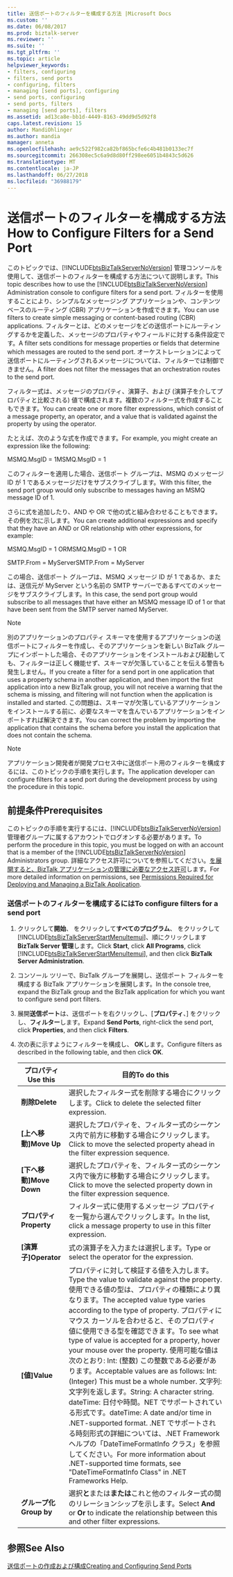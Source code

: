 ```yaml
---
title: 送信ポートのフィルターを構成する方法 |Microsoft Docs
ms.custom: ''
ms.date: 06/08/2017
ms.prod: biztalk-server
ms.reviewer: ''
ms.suite: ''
ms.tgt_pltfrm: ''
ms.topic: article
helpviewer_keywords:
- filters, configuring
- filters, send ports
- configuring, filters
- managing [send ports], configuring
- send ports, configuring
- send ports, filters
- managing [send ports], filters
ms.assetid: ad13ca8e-bb1d-4449-8163-49dd9d5d92f8
caps.latest.revision: 15
author: MandiOhlinger
ms.author: mandia
manager: anneta
ms.openlocfilehash: ae9c522f982ca82bf865bcfe6c4b481b0133ec7f
ms.sourcegitcommit: 266308ec5c6a9d8d80ff298ee6051b4843c5d626
ms.translationtype: MT
ms.contentlocale: ja-JP
ms.lasthandoff: 06/27/2018
ms.locfileid: "36988179"
---
```

# <a name="how-to-configure-filters-for-a-send-port"></a><span data-ttu-id="be9ae-102">送信ポートのフィルターを構成する方法</span><span class="sxs-lookup"><span data-stu-id="be9ae-102">How to Configure Filters for a Send Port</span></span>
<span data-ttu-id="be9ae-103">このトピックでは、[!INCLUDE[btsBizTalkServerNoVersion](../includes/btsbiztalkservernoversion-md.md)] 管理コンソールを使用して、送信ポートのフィルターを構成する方法について説明します。</span><span class="sxs-lookup"><span data-stu-id="be9ae-103">This topic describes how to use the [!INCLUDE[btsBizTalkServerNoVersion](../includes/btsbiztalkservernoversion-md.md)] Administration console to configure filters for a send port.</span></span> <span data-ttu-id="be9ae-104">フィルターを使用することにより、シンプルなメッセージング アプリケーションや、コンテンツ ベースのルーティング (CBR) アプリケーションを作成できます。</span><span class="sxs-lookup"><span data-stu-id="be9ae-104">You can use filters to create simple messaging or content-based routing (CBR) applications.</span></span> <span data-ttu-id="be9ae-105">フィルターとは、どのメッセージをどの送信ポートにルーティングするかを定義した、メッセージのプロパティやフィールドに対する条件設定です。</span><span class="sxs-lookup"><span data-stu-id="be9ae-105">A filter sets conditions for message properties or fields that determine which messages are routed to the send port.</span></span> <span data-ttu-id="be9ae-106">オーケストレーションによって送信ポートにルーティングされるメッセージについては、フィルターでは制御できません。</span><span class="sxs-lookup"><span data-stu-id="be9ae-106">A filter does not filter the messages that an orchestration routes to the send port.</span></span>  
  
 <span data-ttu-id="be9ae-107">フィルター式は、メッセージのプロパティ、演算子、および (演算子を介してプロパティと比較される) 値で構成されます。複数のフィルター式を作成することもできます。</span><span class="sxs-lookup"><span data-stu-id="be9ae-107">You can create one or more filter expressions, which consist of a message property, an operator, and a value that is validated against the property by using the operator.</span></span>  
  
 <span data-ttu-id="be9ae-108">たとえば、次のような式を作成できます。</span><span class="sxs-lookup"><span data-stu-id="be9ae-108">For example, you might create an expression like the following:</span></span>  
  
 <span data-ttu-id="be9ae-109">MSMQ.MsgID = 1</span><span class="sxs-lookup"><span data-stu-id="be9ae-109">MSMQ.MsgID = 1</span></span>  
  
 <span data-ttu-id="be9ae-110">このフィルターを適用した場合、送信ポート グループは、MSMQ のメッセージ ID が 1 であるメッセージだけをサブスクライブします。</span><span class="sxs-lookup"><span data-stu-id="be9ae-110">With this filter, the send port group would only subscribe to messages having an MSMQ message ID of 1.</span></span>  
  
 <span data-ttu-id="be9ae-111">さらに式を追加したり、AND や OR で他の式と組み合わせることもできます。その例を次に示します。</span><span class="sxs-lookup"><span data-stu-id="be9ae-111">You can create additional expressions and specify that they have an AND or OR relationship with other expressions, for example:</span></span>  
  
 <span data-ttu-id="be9ae-112">MSMQ.MsgID = 1 OR</span><span class="sxs-lookup"><span data-stu-id="be9ae-112">MSMQ.MsgID = 1 OR</span></span>  
  
 <span data-ttu-id="be9ae-113">SMTP.From = MyServer</span><span class="sxs-lookup"><span data-stu-id="be9ae-113">SMTP.From = MyServer</span></span>  
  
 <span data-ttu-id="be9ae-114">この場合、送信ポート グループは、MSMQ メッセージ ID が 1 であるか、または、送信元が MyServer という名前の SMTP サーバーであるすべてのメッセージをサブスクライブします。</span><span class="sxs-lookup"><span data-stu-id="be9ae-114">In this case, the send port group would subscribe to all messages that have either an MSMQ message ID of 1 or that have been sent from the SMTP server named MyServer.</span></span>  
  
> [!NOTE]
>  <span data-ttu-id="be9ae-115">別のアプリケーションのプロパティ スキーマを使用するアプリケーションの送信ポートにフィルターを作成し、そのアプリケーションを新しい BizTalk グループにインポートした場合、そのアプリケーションをインストールおよび起動しても、フィルターは正しく機能せず、スキーマが欠落していることを伝える警告も発生しません。</span><span class="sxs-lookup"><span data-stu-id="be9ae-115">If you create a filter for a send port in one application that uses a property schema in another application, and then import the first application into a new BizTalk group, you will not receive a warning that the schema is missing, and filtering will not function when the application is installed and started.</span></span> <span data-ttu-id="be9ae-116">この問題は、スキーマが欠落しているアプリケーションをインストールする前に、必要なスキーマを含んでいるアプリケーションをインポートすれば解決できます。</span><span class="sxs-lookup"><span data-stu-id="be9ae-116">You can correct the problem by importing the application that contains the schema before you install the application that does not contain the schema.</span></span>  
  
> [!NOTE]
>  <span data-ttu-id="be9ae-117">アプリケーション開発者が開発プロセス中に送信ポート用のフィルターを構成するには、このトピックの手順を実行します。</span><span class="sxs-lookup"><span data-stu-id="be9ae-117">The application developer can configure filters for a send port during the development process by using the procedure in this topic.</span></span>  
  
## <a name="prerequisites"></a><span data-ttu-id="be9ae-118">前提条件</span><span class="sxs-lookup"><span data-stu-id="be9ae-118">Prerequisites</span></span>  
 <span data-ttu-id="be9ae-119">このトピックの手順を実行するには、[!INCLUDE[btsBizTalkServerNoVersion](../includes/btsbiztalkservernoversion-md.md)] 管理者グループに属するアカウントでログオンする必要があります。</span><span class="sxs-lookup"><span data-stu-id="be9ae-119">To perform the procedure in this topic, you must be logged on with an account that is a member of the [!INCLUDE[btsBizTalkServerNoVersion](../includes/btsbiztalkservernoversion-md.md)] Administrators group.</span></span> <span data-ttu-id="be9ae-120">詳細なアクセス許可についてを参照してください。[を展開すると、BizTalk アプリケーションの管理に必要なアクセス許可](../core/permissions-required-for-deploying-and-managing-a-biztalk-application.md)します。</span><span class="sxs-lookup"><span data-stu-id="be9ae-120">For more detailed information on permissions, see [Permissions Required for Deploying and Managing a BizTalk Application](../core/permissions-required-for-deploying-and-managing-a-biztalk-application.md).</span></span>  
  
### <a name="to-configure-filters-for-a-send-port"></a><span data-ttu-id="be9ae-121">送信ポートのフィルターを構成するには</span><span class="sxs-lookup"><span data-stu-id="be9ae-121">To configure filters for a send port</span></span>  
  
1. <span data-ttu-id="be9ae-122">クリックして**開始**、 をクリックして**すべてのプログラム**、 をクリックして[!INCLUDE[btsBizTalkServerStartMenuItemui](../includes/btsbiztalkserverstartmenuitemui-md.md)]、順にクリックします**BizTalk Server 管理**します。</span><span class="sxs-lookup"><span data-stu-id="be9ae-122">Click **Start**, click **All Programs**, click [!INCLUDE[btsBizTalkServerStartMenuItemui](../includes/btsbiztalkserverstartmenuitemui-md.md)], and then click **BizTalk Server Administration**.</span></span>  
  
2. <span data-ttu-id="be9ae-123">コンソール ツリーで、BizTalk グループを展開し、送信ポート フィルターを構成する BizTalk アプリケーションを展開します。</span><span class="sxs-lookup"><span data-stu-id="be9ae-123">In the console tree, expand the BizTalk group and the BizTalk application for which you want to configure send port filters.</span></span>  
  
3. <span data-ttu-id="be9ae-124">展開**送信ポート**は、送信ポートを右クリックし、[**プロパティ**、] をクリックし、**フィルター**します。</span><span class="sxs-lookup"><span data-stu-id="be9ae-124">Expand **Send Ports**, right-click the send port, click **Properties**, and then click **Filters**.</span></span>  
  
4. <span data-ttu-id="be9ae-125">次の表に示すようにフィルターを構成し、 **OK**します。</span><span class="sxs-lookup"><span data-stu-id="be9ae-125">Configure filters as described in the following table, and then click **OK**.</span></span>  
  
   |<span data-ttu-id="be9ae-126">プロパティ</span><span class="sxs-lookup"><span data-stu-id="be9ae-126">Use this</span></span>|<span data-ttu-id="be9ae-127">目的</span><span class="sxs-lookup"><span data-stu-id="be9ae-127">To do this</span></span>|  
   |--------------|----------------|  
   |<span data-ttu-id="be9ae-128">**削除**</span><span class="sxs-lookup"><span data-stu-id="be9ae-128">**Delete**</span></span>|<span data-ttu-id="be9ae-129">選択したフィルター式を削除する場合にクリックします。</span><span class="sxs-lookup"><span data-stu-id="be9ae-129">Click to delete the selected filter expression.</span></span>|  
   |<span data-ttu-id="be9ae-130">**[上へ移動]**</span><span class="sxs-lookup"><span data-stu-id="be9ae-130">**Move Up**</span></span>|<span data-ttu-id="be9ae-131">選択したプロパティを、フィルター式のシーケンス内で前方に移動する場合にクリックします。</span><span class="sxs-lookup"><span data-stu-id="be9ae-131">Click to move the selected property ahead in the filter expression sequence.</span></span>|  
   |<span data-ttu-id="be9ae-132">**[下へ移動]**</span><span class="sxs-lookup"><span data-stu-id="be9ae-132">**Move Down**</span></span>|<span data-ttu-id="be9ae-133">選択したプロパティを、フィルター式のシーケンス内で後方に移動する場合にクリックします。</span><span class="sxs-lookup"><span data-stu-id="be9ae-133">Click to move the selected property down in the filter expression sequence.</span></span>|  
   |<span data-ttu-id="be9ae-134">**プロパティ**</span><span class="sxs-lookup"><span data-stu-id="be9ae-134">**Property**</span></span>|<span data-ttu-id="be9ae-135">フィルター式に使用するメッセージ プロパティを一覧から選んでクリックします。</span><span class="sxs-lookup"><span data-stu-id="be9ae-135">In the list, click a message property to use in this filter expression.</span></span>|  
   |<span data-ttu-id="be9ae-136">**[演算子]**</span><span class="sxs-lookup"><span data-stu-id="be9ae-136">**Operator**</span></span>|<span data-ttu-id="be9ae-137">式の演算子を入力または選択します。</span><span class="sxs-lookup"><span data-stu-id="be9ae-137">Type or select the operator for the expression.</span></span>|  
   |<span data-ttu-id="be9ae-138">**[値]**</span><span class="sxs-lookup"><span data-stu-id="be9ae-138">**Value**</span></span>|<span data-ttu-id="be9ae-139">プロパティに対して検証する値を入力します。</span><span class="sxs-lookup"><span data-stu-id="be9ae-139">Type the value to validate against the property.</span></span> <span data-ttu-id="be9ae-140">使用できる値の型は、プロパティの種類により異なります。</span><span class="sxs-lookup"><span data-stu-id="be9ae-140">The accepted value type varies according to the type of property.</span></span> <span data-ttu-id="be9ae-141">プロパティにマウス カーソルを合わせると、そのプロパティ値に使用できる型を確認できます。</span><span class="sxs-lookup"><span data-stu-id="be9ae-141">To see what type of value is accepted for a property, hover your mouse over the property.</span></span> <span data-ttu-id="be9ae-142">使用可能な値は次のとおり: Int: (整数) この整数である必要があります。</span><span class="sxs-lookup"><span data-stu-id="be9ae-142">Acceptable values are as follows: Int: (Integer) This must be a whole number.</span></span> <span data-ttu-id="be9ae-143">文字列: 文字列を返します。</span><span class="sxs-lookup"><span data-stu-id="be9ae-143">String: A character string.</span></span> <span data-ttu-id="be9ae-144">dateTime: 日付や時間。NET でサポートされている形式です。</span><span class="sxs-lookup"><span data-stu-id="be9ae-144">dateTime: A date and/or time in .NET-supported format.</span></span> <span data-ttu-id="be9ae-145">.NET でサポートされる時刻形式の詳細については、.NET Framework ヘルプの「DateTimeFormatInfo クラス」を参照してください。</span><span class="sxs-lookup"><span data-stu-id="be9ae-145">For more information about .NET-supported time formats, see "DateTimeFormatInfo Class" in .NET Frameworks Help.</span></span>|  
   |<span data-ttu-id="be9ae-146">**グループ化**</span><span class="sxs-lookup"><span data-stu-id="be9ae-146">**Group by**</span></span>|<span data-ttu-id="be9ae-147">選択**と**または**または**これと他のフィルター式の間のリレーションシップを示します。</span><span class="sxs-lookup"><span data-stu-id="be9ae-147">Select **And** or **Or** to indicate the relationship between this and other filter expressions.</span></span>|  
  
## <a name="see-also"></a><span data-ttu-id="be9ae-148">参照</span><span class="sxs-lookup"><span data-stu-id="be9ae-148">See Also</span></span>  
 [<span data-ttu-id="be9ae-149">送信ポートの作成および構成</span><span class="sxs-lookup"><span data-stu-id="be9ae-149">Creating and Configuring Send Ports</span></span>](../core/creating-and-configuring-send-ports.md)